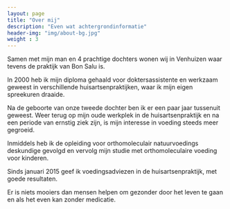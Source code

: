 ```yaml
---
layout: page
title: "Over mij"
description: "Even wat achtergrondinformatie"
header-img: "img/about-bg.jpg"
weight : 3
---
```

Samen met mijn man en 4 prachtige dochters wonen wij in Venhuizen waar tevens de praktijk van Bon Salu is.

In 2000 heb ik mijn diploma gehaald voor doktersassistente en werkzaam geweest in verschillende huisartsenpraktijken, waar ik mijn eigen spreekuren draaide.

Na de geboorte van onze tweede dochter ben ik er een paar jaar tussenuit geweest. Weer terug op mijn oude werkplek in de huisartsenpraktijk en na een periode van ernstig ziek zijn, is mijn interesse in voeding steeds meer gegroeid.

Inmiddels heb ik de opleiding voor orthomoleculair natuurvoedings deskundige gevolgd en vervolg mijn studie met orthomoleculaire voeding voor kinderen.

Sinds januari 2015 geef ik voedingsadviezen in de huisartsenpraktijk, met goede resultaten.

Er is niets mooiers dan mensen helpen om gezonder door het leven te gaan en als het even kan zonder medicatie.
